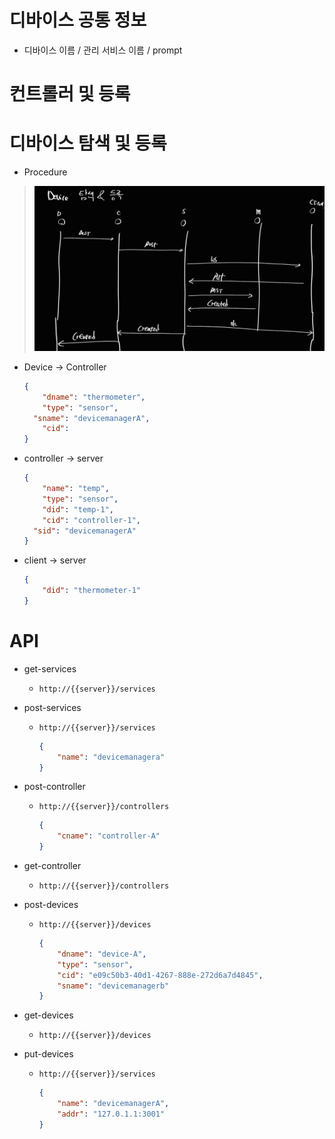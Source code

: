 # 디바이스 공통 정보

- 디바이스 이름 / 관리 서비스 이름 / prompt 



# 컨트롤러 및 등록



# 디바이스 탐색 및 등록

- Procedure

> ![image-20211115105354958](.README.assets/image-20211115105354958.png)

- Device -> Controller

  ```json
  {
      "dname": "thermometer",
      "type": "sensor", 
  	"sname": "devicemanagerA",
      "cid": 
  }
  ```

- controller -> server

  ```json
  {
      "name": "temp",
      "type": "sensor", 
      "did": "temp-1",
      "cid": "controller-1",
  	"sid": "devicemanagerA"    
  }
  ```

- client -> server

  ```json
  {
      "did": "thermometer-1"
  }
  ```



# API

- get-services

  - `http://{{server}}/services`

- post-services

  - `http://{{server}}/services`

    ```json
    {
        "name": "devicemanagera"
    }
    ```

- post-controller

  - `http://{{server}}/controllers`

    ```json
    {
        "cname": "controller-A"
    }
    ```

- get-controller

  - `http://{{server}}/controllers`

- post-devices

  - `http://{{server}}/devices`

    ```json
    {
        "dname": "device-A",
        "type": "sensor",
        "cid": "e09c50b3-40d1-4267-888e-272d6a7d4845",
        "sname": "devicemanagerb"
    }
    ```

- get-devices

  - `http://{{server}}/devices`

- put-devices

  - `http://{{server}}/services`

    ```json
    {
        "name": "devicemanagerA",
        "addr": "127.0.1.1:3001"
    }
    ```

    

